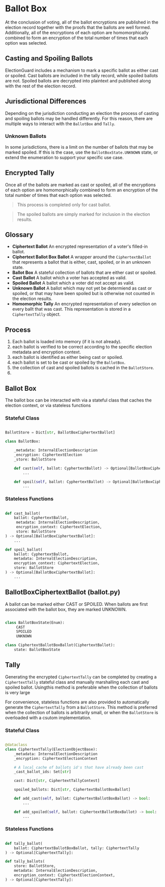 # Ballot Box

At the conclusion of voting, all of the ballot encryptions are published in the election record together with the proofs that the ballots are well formed.  Additionally, all of the encryptions of each option are homomorphically combined to form an encryption of the total number of times that each option was selected.

## Casting and Spoiling Ballots

ElectionGuard includes a mechanism to mark a specific ballot as either cast or spoiled.  Cast ballots are included in the tally record, while spoiled ballots are not.  Spoiled ballots are decrypted into plaintext and published along with the rest of the election record.

## Jurisdictional Differences

Depending on the jurisdiction conducting an election the process of casting and spoiling ballots may be handled differently. For this reason, there are multiple ways to interact with the `BallotBox` and `Tally`.

### Unknown Ballots

In some jurisdictions, there is a limit on the number of ballots that may be marked spoiled.  If this is the case, use the `BallotBoxState.UNKNOWN` state, or extend the enumeration to support your specific use case.

## Encrypted Tally

Once all of the ballots are marked as cast or spoiled, all of the encryptions of each option are homomorphically combined to form an encryption of the total number of times that each option was selected.  

> This process is completed only for cast ballot.

> The spoiled ballots are simply marked for inclusion in the election results.

## Glossary

- **Ciphertext Ballot** An encrypted representation of a voter's filled-in ballot.
- **Ciphertext Ballot Box Ballot** A wrapper around the `CiphertextBallot` that represents a ballot that is either, cast, spoiled, or in an unknown state.
- **Ballot Box** A stateful collection of ballots that are either cast or spoiled.
- **Cast Ballot** A ballot which a voter has accepted as valid.
- **Spoiled Ballot** A ballot which a voter did not accept as valid.
- **Unknown Ballot** A ballot which may not yet be determiend as cast or spoiled, or that may have been spoiled but is otherwise not counted in the election results.
- **Homomorphic Tally** An encrypted representation of every selection on every ballt that was cast.  This representation is stored in a `CiphertextTally` object.

## Process

1. Each ballot is loaded into memory (if it is not already).
2. each ballot is verified to be correct according to the specific election metadata and encryption context.
2. each ballot is identified as either being cast or spoiled.
3. each ballot is set to be cast or spoiled by the `BallotBox`.
4. the collection of cast and spoiled ballots is cached in the `BallotStore`.
5. 

## Ballot Box

The ballot box can be interacted with via a stateful class that caches the election context, or via stateless functions

### Stateful Class

```python

BallotStore = Dict[str, BallotBoxCiphertextBallot]

class BallotBox:

    _metadata: InternalElectionDescription
    _encryption: CiphertextElection
    _store: BallotStore

    def cast(self, ballot: CyphertextBallot) -> Optional[BallotBoxCiphertextBallot]:
        ...

    def spoil(self, ballot: CyphertextBallot) -> Optional[BallotBoxCiphertextBallot]:
        ...

```

### Stateless Functions

``` python

def cast_ballot(
    ballot: CyphertextBallot,
     metadata: InternalElectionDescription, 
     encryption_context: CiphertextElection, 
     store: BallotStore
) -> Optional[BallotBoxCiphertextBallot]:
    ...

def spoil_ballot(
    ballot: CyphertextBallot, 
    metadata: InternalElectionDescription, 
    encryption_context: CiphertextElection, 
    store: BallotStore
) -> Optional[BallotBoxCiphertextBallot]:
    ...

```

## BallotBoxCiphertextBallot (ballot.py)

A ballot can be marked either CAST or SPOILED.  When ballots are first associated with the ballot box, they are marked UNKNOWN.

```python

class BallotBoxState(Enum):
     CAST
     SPOILED
     UNKNOWN

class CiphertextBallotBoxBallot(CiphertextBallot):
    state: BallotBoxState

```

## Tally

Generating the encrypted `CiphertextTally` can be completed by creating a `CiphertextTally` stateful class and manually marshalling each cast and spoiled ballot.  Usingthis method is preferable when the collection of ballots is very large

For convenience, stateless functions are also provided to automatically generate the `CiphertextTally` from a `BallotStore`.  This method is preferred when the collection of ballots is arbitrarily small, or when the `BallotStore` is overloaded with a csutom implementation.

### Stateful Class

```python

@dataclass
class CiphertextTally(ElectionObjectBase):
    _metadata: InternalElectionDescription
    _encryption: CiphertextElectionContext

    # A local cache of ballots id's that have already been cast
    _cast_ballot_ids: Set[str]

    cast: Dict[str, CiphertextTallyContest]

    spoiled_ballots: Dict[str, CiphertextBallotBoxBallot]

    def add_cast(self, ballot: CiphertextBallotBoxBallot) -> bool:
        ...

    def add_spoiled(self, ballot: CiphertextBallotBoxBallot) -> bool:
        ...

```

### Stateless Functions

```python

def tally_ballot(
    ballot: CiphertextBallotBoxBallot, tally: CiphertextTally
) -> Optional[CiphertextTally]:

def tally_ballots(
    store: BallotStore,
    metadata: InternalElectionDescription,
    encryption_context: CiphertextElectionContext,
) -> Optional[CiphertextTally]:

```